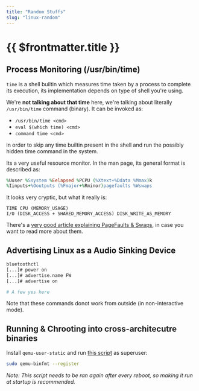 ```yaml
---
title: "Random Stuffs"
slug: "linux-random"
---
```


<h1>{{ $frontmatter.title }}</h1>

## Process Monitoring (/usr/bin/time)

`time` is a shell builtin which measures time taken by a process to complete its execution, its implementation depends on type of shell you're using.

We're **not talking about that time** here, we're talking about literally `/usr/bin/time` command (binary). It can be invoked as:
* `/usr/bin/time <cmd>`
* `eval $(which time) <cmd>`
* `command time <cmd>`

in order to skip any time builtin present in the shell and run the possibly hidden time command in the system.

Its a very useful resource monitor. In the man page, its general format is described as:
```ruby
%Uuser %Ssystem %Eelapsed %PCPU (%Xtext+%Ddata %Mmax)k
%Iinputs+%Ooutputs (%Fmajor+%Rminor)pagefaults %Wswaps
```

It looks very cryptic, but what it really is:
```
TIME CPU (MEMORY_USAGE)
I/O (DISK_ACCESS + SHARED_MEMORY_ACCESS) DISK_WRITE_AS_MEMORY
```

There's a [very good article explaining PageFaults & Swaps](https://scoutapm.com/blog/understanding-page-faults-and-memory-swap-in-outs-when-should-you-worry), in case you want to read more about them.


## Advertising Linux as a Audio Sinking Device

```bash
bluetoothctl
[...]# power on
[...]# advertise.name FW
[...]# advertise on

# A few yes here
```

Note that these commands donot work from outside (in non-interactive mode).


## Running & Chrooting into cross-architecutre binaries

Install `qemu-user-static` and run [this script](https://github.com/Animeshz/scripts/tree/main/main/qemu-binfmt) as superuser:

```bash
sudo qemu-binfmt --register
```

*Note: This script needs to be ran again after every reboot, so making it run at startup is recommended.*

